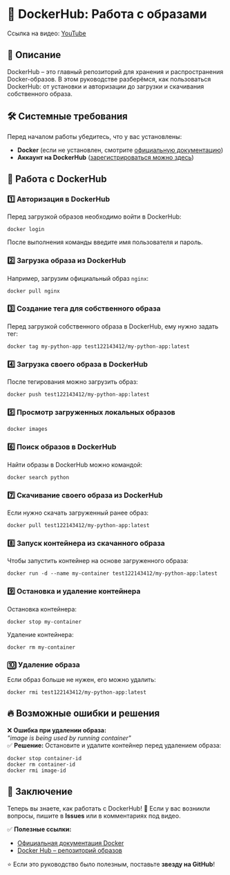 # 🐳 DockerHub: Работа с образами

Ссылка на видео: [YouTube](https://github.com/AndrProger/docker-youtube)

## 📌 Описание

DockerHub – это главный репозиторий для хранения и распространения Docker-образов. В этом руководстве разберёмся, как
пользоваться DockerHub: от установки и авторизации до загрузки и скачивания собственного образа.

## 🛠️ Системные требования

Перед началом работы убедитесь, что у вас установлены:

- **Docker** (если не установлен, смотрите [официальную документацию](https://docs.docker.com/get-docker/))
- **Аккаунт на DockerHub** ([зарегистрироваться можно здесь](https://hub.docker.com/))

## 🚀 Работа с DockerHub

### 1️⃣ Авторизация в DockerHub

Перед загрузкой образов необходимо войти в DockerHub:

```
docker login
```

После выполнения команды введите имя пользователя и пароль.

### 2️⃣ Загрузка образа из DockerHub

Например, загрузим официальный образ `nginx`:

```
docker pull nginx
```

### 3️⃣ Создание тега для собственного образа

Перед загрузкой собственного образа в DockerHub, ему нужно задать тег:

```
docker tag my-python-app test122143412/my-python-app:latest
```

### 4️⃣ Загрузка своего образа в DockerHub

После тегирования можно загрузить образ:

```
docker push test122143412/my-python-app:latest
```

### 5️⃣ Просмотр загруженных локальных образов

```
docker images
```

### 6️⃣ Поиск образов в DockerHub

Найти образы в DockerHub можно командой:

```
docker search python
```

### 7️⃣ Скачивание своего образа из DockerHub

Если нужно скачать загруженный ранее образ:

```
docker pull test122143412/my-python-app:latest
```

### 8️⃣ Запуск контейнера из скачанного образа

Чтобы запустить контейнер на основе загруженного образа:

```
docker run -d --name my-container test122143412/my-python-app:latest
```

### 9️⃣ Остановка и удаление контейнера

Остановка контейнера:

```
docker stop my-container
```

Удаление контейнера:

```
docker rm my-container
```

### 🔟 Удаление образа

Если образ больше не нужен, его можно удалить:

```
docker rmi test122143412/my-python-app:latest
```

## 🔥 Возможные ошибки и решения

❌ **Ошибка при удалении образа:**  
_"image is being used by running container"_  
✅ **Решение:** Остановите и удалите контейнер перед удалением образа:

```
docker stop container-id
docker rm container-id
docker rmi image-id
```

## 🎯 Заключение

Теперь вы знаете, как работать с DockerHub! 🚀
Если у вас возникли вопросы, пишите в **Issues** или в комментариях под видео.

✅ **Полезные ссылки:**

- [Официальная документация Docker](https://docs.docker.com/)
- [Docker Hub – репозиторий образов](https://hub.docker.com/)

⭐ Если это руководство было полезным, поставьте **звезду на GitHub**!

